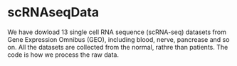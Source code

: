 
# scRNAseqData
We have dowload 13 single cell RNA sequence (scRNA-seq) datasets from Gene Expression Omnibus (GEO), including blood, nerve, pancrease and so on. All the datasets are collected from the normal, rathre than patients. 
The code is how we process the raw data.
